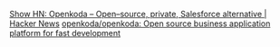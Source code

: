 
[Show HN: Openkoda – Open–source, private, Salesforce alternative | Hacker News](https://news.ycombinator.com/item?id=40502956)
[openkoda/openkoda: Open source business application platform for fast development](https://github.com/openkoda/openkoda)
